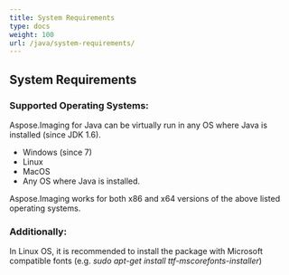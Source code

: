 ```yaml
---
title: System Requirements
type: docs
weight: 100
url: /java/system-requirements/
---
```


## **System Requirements**
### **Supported Operating Systems:**
Aspose.Imaging for Java can be virtually run in any OS where Java is installed (since JDK 1.6).

- Windows (since 7)
- Linux
- MacOS
- Any OS where Java is installed.

Aspose.Imaging works for both x86 and x64 versions of the above listed operating systems.
### **Additionally:**
In Linux OS, it is recommended to install the package with Microsoft compatible fonts (e.g. *sudo apt-get install ttf-mscorefonts-installer*)
